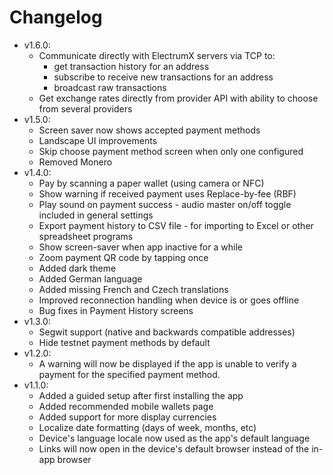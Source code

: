 # Changelog

* v1.6.0:
  * Communicate directly with ElectrumX servers via TCP to:
    * get transaction history for an address
    * subscribe to receive new transactions for an address
    * broadcast raw transactions
  * Get exchange rates directly from provider API with ability to choose from several providers
* v1.5.0:
  * Screen saver now shows accepted payment methods
  * Landscape UI improvements
  * Skip choose payment method screen when only one configured
  * Removed Monero
* v1.4.0:
  * Pay by scanning a paper wallet (using camera or NFC)
  * Show warning if received payment uses Replace-by-fee (RBF)
  * Play sound on payment success - audio master on/off toggle included in general settings
  * Export payment history to CSV file - for importing to Excel or other spreadsheet programs
  * Show screen-saver when app inactive for a while
  * Zoom payment QR code by tapping once
  * Added dark theme
  * Added German language
  * Added missing French and Czech translations
  * Improved reconnection handling when device is or goes offline
  * Bug fixes in Payment History screens
* v1.3.0:
  * Segwit support (native and backwards compatible addresses)
  * Hide testnet payment methods by default
* v1.2.0:
  * A warning will now be displayed if the app is unable to verify a payment for the specified payment method.
* v1.1.0:
  * Added a guided setup after first installing the app
  * Added recommended mobile wallets page
  * Added support for more display currencies
  * Localize date formatting (days of week, months, etc)
  * Device's language locale now used as the app's default language
  * Links will now open in the device's default browser instead of the in-app browser
